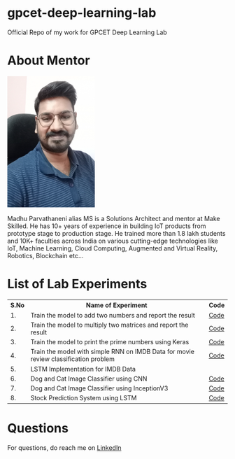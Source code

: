 # gpcet-deep-learning-lab
Official Repo of my work for GPCET Deep Learning Lab

# About Mentor
<img src="https://raw.githubusercontent.com/madblocksgit/ETAI-2021---VSSUT-11th-aug-iot-session/main/maddy.jpg" height="300" width="200" />

Madhu Parvathaneni alias MS is a Solutions Architect and mentor at Make Skilled. He has 10+ years of experience in building IoT products from prototype stage to production stage. He trained more than 1.8 lakh students and 10K+ faculties across India on various cutting-edge technologies like IoT, Machine Learning, Cloud Computing, Augmented and Virtual Reality, Robotics, Blockchain etc...

# List of Lab Experiments

<table>
  <tr>
    <th>S.No</th>
    <th>Name of Experiment</th>
    <th>Code</th>
  </tr>
  <tr>
    <td>1.</td>
    <td>Train the model to add two numbers and report the result</td>
    <td><a href="https://github.com/maddydevgits/gpcet-deep-learning-lab/blob/main/experiment1/app.py">Code</a></td>
  </tr>
  <tr>
    <td>2.</td>
    <td>Train the model to multiply two matrices and report the result</td>
    <td><a href="https://github.com/maddydevgits/gpcet-deep-learning-lab/blob/main/experiment2/app.py">Code</a></td>
  </tr>
  <tr>
    <td>3.</td>
    <td>Train the model to print the prime numbers using Keras</td>
    <td><a href="https://github.com/maddydevgits/gpcet-deep-learning-lab/blob/main/experiment3/app.py">Code</a></td>
  </tr>
  <tr>
    <td>4.</td>
    <td>Train the model with simple RNN on IMDB Data for movie review classification problem</td>
    <td><a href="https://github.com/maddydevgits/gpcet-deep-learning-lab/blob/main/experiment4/app.ipynb">Code</a></td>
  </tr>
  <tr>
    <td>5.</td>
    <td>LSTM Implementation for IMDB Data</td>
  </tr>
  <tr>
    <td>6.</td>
    <td>Dog and Cat Image Classifier using CNN</td>
    <td><a href="https://github.com/maddydevgits/gpcet-deep-learning-lab/blob/main/experiment6/app.ipynb">Code</a></td>
  </tr>
  <tr>
    <td>7.</td>
    <td>Dog and Cat Image Classifier using InceptionV3</td>
    <td><a href="https://github.com/maddydevgits/gpcet-deep-learning-lab/blob/main/experiment7/app.ipynb">Code</a></td>
  </tr>
  <tr>
    <td>8.</td>
    <td>Stock Prediction System using LSTM</td>
    <td><a href="https://github.com/maddydevgits/stock-market-price-prediction/blob/main/app.py">Code</a></td>
  </tr>
</table>

# Questions
For questions, do reach me on <a href="https://linkedin.com/in/MadhuPIoT">LinkedIn</a>
